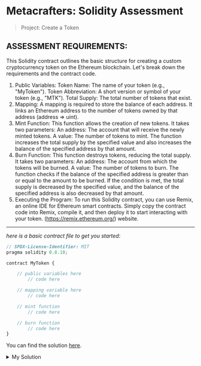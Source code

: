 # Metacrafters: Solidity Assessment
> Project: Create a Token 

 ## ASSESSMENT REQUIREMENTS:

This Solidity contract outlines the basic structure for creating a custom cryptocurrency token on the Ethereum blockchain. Let's break down the requirements and the contract code.

1. Public Variables:
Token Name: The name of your token (e.g., "MyToken").
Token Abbreviation: A short version or symbol of your token (e.g., "MTK").
Total Supply: The total number of tokens that exist.
2. Mapping:
A mapping is required to store the balance of each address. It links an Ethereum address to the number of tokens owned by that address (address => uint).
3. Mint Function:
This function allows the creation of new tokens.
It takes two parameters:
An address: The account that will receive the newly minted tokens.
A value: The number of tokens to mint.
The function increases the total supply by the specified value and also increases the balance of the specified address by that amount.
4. Burn Function:
This function destroys tokens, reducing the total supply.
It takes two parameters:
An address: The account from which the tokens will be burned.
A value: The number of tokens to burn.
The function checks if the balance of the specified address is greater than or equal to the amount to be burned. If the condition is met, the total supply is decreased by the specified value, and the balance of the specified address is also decreased by that amount.
5. Executing the Program:
To run this Solidity contract, you can use Remix, an online IDE for Ethereum smart contracts.
Simply copy the contract code into Remix, compile it, and then deploy it to start interacting with your token.
(https://remix.ethereum.org/) website.

---

*here is a basic contract file to get you started:*

```js
// SPDX-License-Identifier: MIT
pragma solidity 0.8.18;

contract MyToken {

    // public variables here
        // code here

    // mapping variable here
        // code here

    // mint function
        // code here

    // burn function
        // code here
}
```

You can find the solution [here](https://youtu.be/yfuMcRf1Ml4).



<details>
<summary>My Solution</summary>

```js
contract Token {
    string public tokenName = "jfmartinz";           
    string public tokenAbbreviation = "jmz";  
    uint public totalSupply = 0;       

    mapping(address => uint) public balances;  

  

    function mint(address account, uint value) public {
        totalSupply += value;          
        balances[account] += value;    
    }
    
    function burn(address account, uint value) public {
      if(balances[account] >= value){
        totalSupply -= value;          
        balances[account] -= value;    
      }  

    }

}
Author:Nikita kumari
